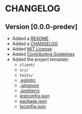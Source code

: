 # CHANGELOG



## Version **[0.0.0-predev]**
- Added a [README](README.md)
- Added a [CHANGELOG](CHANGELOG.md)
- Added [MIT License](LICENSE)
- Added [Contributing Guidelines](CONTRIBUTING.md)
- Added the project template:
  - `client/`
  - `src/`
  - `tests/`
  - [.eslintrc](.eslintrc)
  - [.gitignore](.gitignore)
  - [.prettierrc](.prettierrc)
  - [jestconfig.json](jestconfig.json)
  - [package.json](package.json)
  - [tsconfig.json](tsconfig.json)

